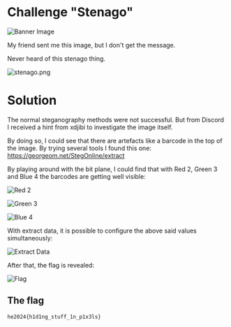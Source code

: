 # Challenge "Stenago"
![Banner Image](banner.jpg)

My friend sent me this image, but I don't get the message.

Never heard of this stenago thing.

![stenago.png](stenago.png)


# Solution

The normal steganography methods were not successful. But from Discord I received a hint from xdjibi to investigate the image itself.

By doing so, I could see that there are artefacts like a barcode in the top of the image. By trying several tools I found this one: https://georgeom.net/StegOnline/extract

By playing around with the bit plane, I could find that with Red 2, Green 3 and Blue 4 the barcodes are getting well visible:

![Red 2](red_2.png)

![Green 3](green_3.png)

![Blue 4](blue_4.png)

With extract data, it is possible to configure the above said values simultaneously:

![Extract Data](extract_data.png)

After that, the flag is revealed:

![Flag](flag.png)


## The flag
    he2024{h1d1ng_stuff_1n_p1x3ls}
